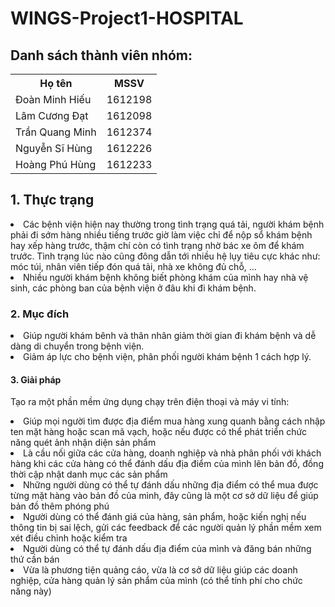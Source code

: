 <!DOCTYPE html>
<html>
<head>

</head>
<body>
<h1>WINGS-Project1-HOSPITAL</h1>
<h2> Danh sách thành viên nhóm: </h2>
   <table style="width:100%">
  <tr>
    <th>Họ tên</th>
    <th>MSSV</th> 
  </tr>
  <tr>
    <td>Đoàn Minh Hiếu</td>
    <td>1612198</td>



  </tr>
  <tr>
    <td>Lâm Cương Đạt</td>
    <td>1612098</td> 


  </tr>
  <tr>
        <td>Trần Quang Minh</td> 
        <td>1612374</td>
  </tr>
  <tr>
        <td>Nguyễn Sĩ Hùng</td> 
        <td>1612226</td>
  </tr>
  <tr>
        <td>Hoàng Phú Hùng</td> 
        <td>1612233</td>
  </tr>
</table>
<h2>1. Thực trạng</h2>
<li> Các bệnh viện hiện nay thường trong tình trạng quá tải, người khám bệnh phải đi sớm hàng nhiều tiếng trước giờ làm việc chỉ để nộp sổ khám bệnh hay xếp hàng trước, thậm chí còn có tình trạng nhờ bác xe ôm để khám trước. Tình trạng lúc nào cũng đông dẫn tới nhiều hệ lụy tiêu cực khác như: móc túi, nhân viên tiếp đón quá tải, nhà xe không đủ chỗ, …
</li>
<li> Nhiều người khám bệnh không biết phòng khám của mình hay nhà vệ sinh, các phòng ban của bệnh viện ở đâu khi đi khám bệnh.
</li>
</p>
<h3>2. Mục đích</h3>
<p><li> Giúp người khám bênh và thân nhân giảm thời gian đi khám bệnh và dễ dàng di chuyển trong bệnh viện.
</li>
<li> Giảm áp lực cho bệnh viện, phân phối người khám bệnh 1 cách hợp lý.
</li></p>
<h4>3. Giải pháp</h4>
<p>Tạo ra một phần mềm ứng dụng chạy trên điện thoại và máy vi tính:
<li> Giúp mọi người tìm được địa điểm mua hàng xung quanh bằng cách nhập ten mặt hàng hoặc scan mã vạch, hoặc nếu được có thể phát triển chức năng quét ảnh nhận diện sản phẩm</li>
<li> Là cầu nối giữa các cửa hàng, doanh nghiệp và nhà phân phối với khách hàng khi các cửa hàng có thể đánh dấu địa điểm của mình lên bản đồ, đồng thời cập nhật danh mục các sản phẩm</li>
<li> Những người dùng có thể tự đánh dấu những địa điểm có thể mua được từng mặt hàng vào bản đồ của mình, đây cũng là một cơ sở dữ liệu để giúp bản đồ thêm phóng phú</li>
<li> Người dùng có thể đánh giá của hàng, sản phẩm, hoặc kiến nghị nếu thông tin bị sai lệch, gửi các feedback để các người quản lý phần mềm xem xét điều chỉnh hoặc kiểm tra</li>
<li> Người dùng có thể tự đánh dấu địa điểm của mình và đăng bán những thứ cần bán</li>
<li> Vừa là phương tiện quảng cáo, vừa là cơ sở dữ liệu giúp các doanh nghiệp, cửa hàng quản lý sản phẩm của mình (có thể tính phí cho chức năng này)</li>

</p>

</body>
</html>
